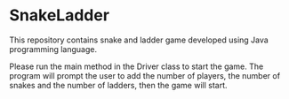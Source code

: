 # SnakeLadder

This repository contains snake and ladder game developed using Java programming language.

Please run the main method in the Driver class to start the game. The program will prompt the user to add the number of players, the number of snakes and the number of ladders, then the game will start.
